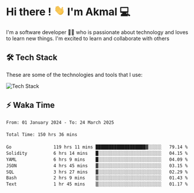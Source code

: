 # Hi there ! <img src="https://github.com/ABSphreak/ABSphreak/blob/master/gifs/Hi.gif" width="30"> I'm Akmal  💻

I'm a software developer 👨‍💻 who is passionate about technology and loves to learn new things. I'm excited to learn and collaborate with others

## 🛠️ Tech Stack

These are some of the technologies and tools that I use:

![Tech Stack](https://skillicons.dev/icons?i=typescript,nodejs,javascript,express,nest,sequelize,go,rabbitmq,python,solidity,react,vue,next,nuxtjs,webpack,vite,tailwindcss,bootstrap,css,scss,html,vercel,firebase,heroku,netlify,docker,postgresql,mongodb,redis,mysql,graphql,git,github,gitlab,vscode,figma,postman,pytorch,tensorflow,bash)

## ⚡ Waka Time
<!--START_SECTION:waka-->

```txt
From: 01 January 2024 - To: 24 March 2025

Total Time: 150 hrs 36 mins

Go                119 hrs 11 mins ███████████████████▓░░░░░   79.14 %
Solidity          6 hrs 14 mins   █░░░░░░░░░░░░░░░░░░░░░░░░   04.15 %
YAML              6 hrs 9 mins    █░░░░░░░░░░░░░░░░░░░░░░░░   04.09 %
JSON              4 hrs 45 mins   ▓░░░░░░░░░░░░░░░░░░░░░░░░   03.15 %
SQL               3 hrs 27 mins   ▓░░░░░░░░░░░░░░░░░░░░░░░░   02.29 %
Bash              2 hrs 9 mins    ▒░░░░░░░░░░░░░░░░░░░░░░░░   01.43 %
Text              1 hr 45 mins    ▒░░░░░░░░░░░░░░░░░░░░░░░░   01.17 %
```

<!--END_SECTION:waka-->


